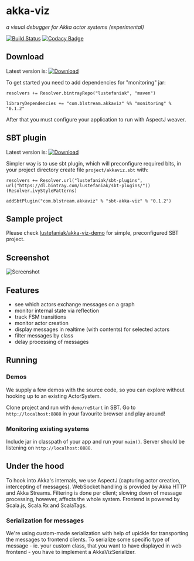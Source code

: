 # akka-viz

_a visual debugger for Akka actor systems (experimental)_

[![Build Status](https://travis-ci.org/blstream/akka-viz.svg?branch=master)](https://travis-ci.org/blstream/akka-viz)
[![Codacy Badge](https://api.codacy.com/project/badge/grade/f5f10352c6e74aa99d0f996cf0a77124)](https://www.codacy.com/app/lustefaniak/akka-viz)

## Download

Latest version is: [ ![Download](https://api.bintray.com/packages/lustefaniak/maven/monitoring/images/download.svg) ](https://bintray.com/lustefaniak/maven/monitoring/_latestVersion)

To get started you need to add dependencies for "monitoring" jar:

```
resolvers += Resolver.bintrayRepo("lustefaniak", "maven")

libraryDependencies += "com.blstream.akkaviz" %% "monitoring" % "0.1.2"
```

After that you must configure your application to run with AspectJ weaver.


## SBT plugin
Latest version is: [ ![Download](https://api.bintray.com/packages/lustefaniak/sbt-plugins/sbt-akka-viz/images/download.svg) ](https://bintray.com/lustefaniak/sbt-plugins/sbt-akka-viz/_latestVersion)

Simpler way is to use sbt plugin, which will preconfigure required bits, in your project directory create file `project/akkaviz.sbt` with:

```
resolvers += Resolver.url("lustefaniak/sbt-plugins", url("https://dl.bintray.com/lustefaniak/sbt-plugins/"))(Resolver.ivyStylePatterns)

addSbtPlugin("com.blstream.akkaviz" % "sbt-akka-viz" % "0.1.2")
```


## Sample project

Please check [lustefaniak/akka-viz-demo](https://github.com/lustefaniak/akka-viz-demo) for simple, preconfigured SBT project.

## Screenshot

![Screenshot](https://gist.githubusercontent.com/lustefaniak/fae64adc6ad668fe30fc/raw/akka-viz.png)

## Features

* see which actors exchange messages on a graph
* monitor internal state via reflection
* track FSM transitions
* monitor actor creation
* display messages in realtime (with contents) for selected actors
* filter messages by class
* delay processing of messages

## Running

### Demos
We supply a few demos with the source code, so you can explore without hooking up to an existing ActorSystem.

Clone project and run with `demo/reStart` in SBT. Go to `http://localhost:8888` in your favourite browser and play around!

### Monitoring existing systems
Include jar in classpath of your app and run your `main()`. Server should be listening on `http://localhost:8888`.

## Under the hood
To hook into Akka's internals, we use AspectJ (capturing actor creation, intercepting of messages). WebSocket handling
is provided by Akka HTTP and Akka Streams. Filtering is done per client; slowing down of message processing, however, affects the
whole system. Frontend is powered by Scala.js, Scala.Rx and ScalaTags.

### Serialization for messages
We're using custom-made serialization with help of upickle for transporting the messages to frontend clients.
To serialize some specific type of message - ie. your custom class, that you want to have displayed in web frontend - you have to implement a AkkaVizSerializer.
